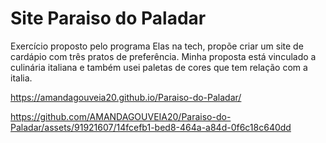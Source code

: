 # Site Paraiso do Paladar

Exercício proposto pelo programa Elas na tech, propõe criar um site de cardápio com três pratos de preferência. 
Minha proposta está vinculado a culinária italiana e também usei paletas de cores que tem relação com a italia.

https://amandagouveia20.github.io/Paraiso-do-Paladar/

https://github.com/AMANDAGOUVEIA20/Paraiso-do-Paladar/assets/91921607/14fcefb1-bed8-464a-a84d-0f6c18c640dd

